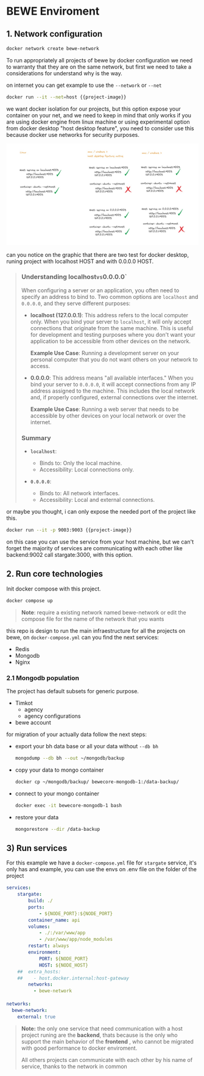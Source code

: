 # BEWE Enviroment

## 1. Network configuration

```sh
docker network create bewe-network
```

To run appropriately all projects of bewe by docker configuration we need to warranty that they are on the same network, but first we need to take a considerations for understand why is the way.

on internet you can get example to use the `--network` or `--net`

```sh
docker run --it --net=host {{project-image}}
```

we want docker isolation for our projects, but this option expose your container on your net, and we need to keep in mind that only works if you are using docker engine from linux machine or using experimental option from docker desktop "host desktop feature", you need to consider use this because docker use networks for security purposes.

![docker host explanation](./documentation/docker-host-graphic.png)

can you notice on the graphic that there are two test for docker desktop, runing project with localhost HOST and with 0.0.0.0 HOST.

> ### Understanding localhost` vs `0.0.0.0`
>
> When configuring a server or an application, you often need to specify an address to bind to. Two common options are `localhost` and `0.0.0.0`, and they serve different purposes:
>
> - **localhost (127.0.0.1)**: This address refers to the local computer only. When you bind your server to `localhost`, it will only accept connections that originate from the same machine. This is useful for development and testing purposes where you don't want your application to be accessible from other devices on the network.
>
>   **Example Use Case**: Running a development server on your personal computer that you do not want others on your network to access.
>
> - **0.0.0.0**: This address means "all available interfaces." When you bind your server to `0.0.0.0`, it will accept connections from any IP address assigned to the machine. This includes the local network and, if properly configured, external connections over the internet.
>
>   **Example Use Case**: Running a web server that needs to be accessible by other devices on your local network or over the internet.
>
> ### Summary
>
> - **`localhost`**:
>   - Binds to: Only the local machine.
>   - Accessibility: Local connections only.
>
> - **`0.0.0.0`**:
>   - Binds to: All network interfaces.
>   - Accessibility: Local and external connections.

or maybe you thought, i can only expose the needed port of the project like this.

```sh
docker run --it -p 9003:9003 {{project-image}}
```

on this case you can use the service from your host machine, but we can't forget the majority of services are communicating with each other like backend:9002 call stargate:3000, with this option.

## 2. Run core technologies

Init docker compose with this project.

```sh
docker compose up
```

> **Note**: require a existing network named bewe-network or edit the compose file for the name of the network that you wants

this repo is design to run the main infraestructure for all the projects on bewe, on `docker-compose.yml` can you find the next services:

- Redis
- Mongodb
- Nginx

### 2.1 Mongodb population

The project has default subsets for generic purpose.

- Timkot
  - agency
  - agency configurations
- bewe account

for migration of your actually data follow the next steps:

- export your bh data base or all your data without `--db bh`

  ```sh
  mongodump --db bh --out ~/mongodb/backup
  ```

- copy your data to mongo container

  ```sh
  docker cp ~/mongodb/backup/ bewecore-mongodb-1:/data-backup/
  ```

- connect to your mongo container

  ```sh
  docker exec -it bewecore-mongodb-1 bash
  ```

- restore your data

  ```sh
  mongorestore --dir /data-backup
  ```

## 3) Run services

For this example we have a `docker-compose.yml` file for `stargate` service, it's only has and example, you can use the envs on .env file on the folder of the project

```yaml
services:
    stargate:
        build: ./
        ports:
            - ${NODE_PORT}:${NODE_PORT}
        container_name: api
        volumes:
            - ./:/var/www/app
            - /var/www/app/node_modules
        restart: always
        environment:
            PORT: ${NODE_PORT}
            HOST: ${NODE_HOST}
    ##  extra_hosts:
    ##    - host.docker.internal:host-gateway
        networks:
          - bewe-network

networks:
  bewe-network:
    external: true

```

> **Note:** the only one service that need communication with a host project runing are the **backend**, thats because is the only who support the main behavior of the **frontend** , who cannot be migrated with good performance to docker enviroment.
>
>All others projects can communicate with each other by his name of service, thanks to the network in common
